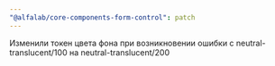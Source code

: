 ```yaml
---
"@alfalab/core-components-form-control": patch
---
```


Изменили токен цвета фона при возникновении ошибки с neutral-translucent/100 на neutral-translucent/200
